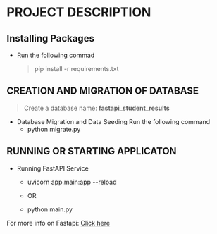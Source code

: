 # PROJECT DESCRIPTION

## Installing Packages
- Run the following commad
    > pip install -r requirements.txt



## CREATION AND MIGRATION OF DATABASE
>  Create a database name: **fastapi_student_results**


- Database Migration and Data Seeding
Run the following command
    - python migrate.py


## RUNNING OR STARTING APPLICATON
- Running FastAPI Service 
    - uvicorn app.main:app --reload

    - OR

    - python main.py





For more info on Fastapi: [Click here](https://fastapi.tiangolo.com/)